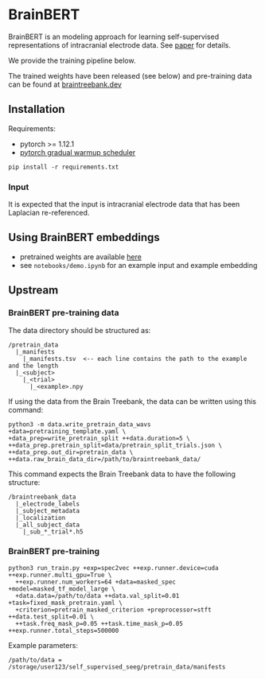 # BrainBERT

BrainBERT is an modeling approach for learning self-supervised representations of intracranial electrode data. See [paper](https://arxiv.org/abs/2302.14367) for details.

We provide the training pipeline below.

The trained weights have been released (see below) and pre-training data can be found at [braintreebank.dev](https://braintreebank.dev)

## Installation
Requirements:
- pytorch >= 1.12.1
- [pytorch gradual warmup scheduler](https://github.com/ildoonet/pytorch-gradual-warmup-lr)

```
pip install -r requirements.txt
```

### Input
It is expected that the input is intracranial electrode data that has been Laplacian re-referenced.

## Using BrainBERT embeddings
- pretrained weights are available [here](https://drive.google.com/file/d/14ZBOafR7RJ4A6TsurOXjFVMXiVH6Kd_Q/view?usp=sharing)
- see `notebooks/demo.ipynb` for an example input and example embedding

## Upstream
### BrainBERT pre-training data
The data directory should be structured as:
```
/pretrain_data
  |_manifests
    |_manifests.tsv  <-- each line contains the path to the example and the length
  |_<subject>
    |_<trial>
      |_<example>.npy
```
If using the data from the Brain Treebank, the data can be written using this command:
```
python3 -m data.write_pretrain_data_wavs +data=pretraining_template.yaml \
+data_prep=write_pretrain_split ++data.duration=5 \
++data_prep.pretrain_split=data/pretrain_split_trials.json \
++data_prep.out_dir=pretrain_data \
++data.raw_brain_data_dir=/path/to/braintreebank_data/
```
This command expects the Brain Treebank data to have the following structure:
```
/braintreebank_data
  |_electrode_labels
  |_subject_metadata
  |_localization
  |_all_subject_data
    |_sub_*_trial*.h5
```

### BrainBERT pre-training
```
python3 run_train.py +exp=spec2vec ++exp.runner.device=cuda ++exp.runner.multi_gpu=True \
  ++exp.runner.num_workers=64 +data=masked_spec +model=masked_tf_model_large \
  +data.data=/path/to/data ++data.val_split=0.01 +task=fixed_mask_pretrain.yaml \
  +criterion=pretrain_masked_criterion +preprocessor=stft ++data.test_split=0.01 \
  ++task.freq_mask_p=0.05 ++task.time_mask_p=0.05 ++exp.runner.total_steps=500000
```
Example parameters:
```
/path/to/data = /storage/user123/self_supervised_seeg/pretrain_data/manifests
```
